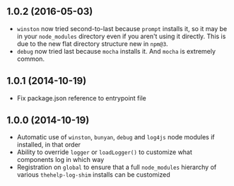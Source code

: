 ## 1.0.2 (2016-05-03)

* `winston` now tried second-to-last because `prompt` installs it, so it may be in your `node_modules` directory even if you aren't using it directly. This is due to the new flat directory structure new in `npm@3`.
* `debug` now tried last because `mocha` installs it. And `mocha` is extremely common.

## 1.0.1 (2014-10-19)

* Fix package.json reference to entrypoint file

## 1.0.0 (2014-10-19)

* Automatic use of `winston`, `bunyan`, `debug` and `log4js` node modules if installed, in that order
* Ability to override `logger` or `loadLogger()` to customize what components log in which way
* Registration on `global` to ensure that a full `node_modules` hierarchy of various `thehelp-log-shim` installs can be customized
